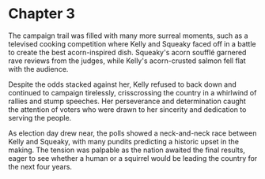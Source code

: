 # Chapter 3


The campaign trail was filled with many more surreal moments, such as a televised cooking competition where Kelly and Squeaky faced off in a battle to create the best acorn-inspired dish. Squeaky's acorn soufflé garnered rave reviews from the judges, while Kelly's acorn-crusted salmon fell flat with the audience.

Despite the odds stacked against her, Kelly refused to back down and continued to campaign tirelessly, crisscrossing the country in a whirlwind of rallies and stump speeches. Her perseverance and determination caught the attention of voters who were drawn to her sincerity and dedication to serving the people.

As election day drew near, the polls showed a neck-and-neck race between Kelly and Squeaky, with many pundits predicting a historic upset in the making. The tension was palpable as the nation awaited the final results, eager to see whether a human or a squirrel would be leading the country for the next four years.

